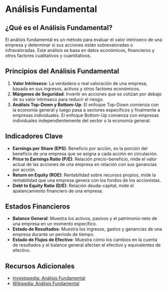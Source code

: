 # Análisis Fundamental

## ¿Qué es el Análisis Fundamental?
El análisis fundamental es un método para evaluar el valor intrínseco de una empresa y determinar si sus acciones están sobrevaloradas o infravaloradas. Este análisis se basa en datos económicos, financieros y otros factores cualitativos y cuantitativos.

## Principios del Análisis Fundamental
1. **Valor Intrínseco**: La verdadera o real valoración de una empresa, basada en sus ingresos, activos y otros factores económicos.
2. **Márgenes de Seguridad**: Invertir en acciones que se cotizan por debajo de su valor intrínseco para reducir el riesgo.
3. **Análisis Top-Down y Bottom-Up**: El enfoque Top-Down comienza con la economía general y luego pasa a sectores específicos y finalmente a empresas individuales. El enfoque Bottom-Up comienza con empresas individuales independientemente del sector o la economía general.

## Indicadores Clave
- **Earnings per Share (EPS)**: Beneficio por acción, es la porción del beneficio de una empresa que se asigna a cada acción en circulación.
- **Price to Earnings Ratio (P/E)**: Relación precio-beneficio, mide el valor actual de las acciones de una empresa en relación con sus ganancias por acción.
- **Return on Equity (ROE)**: Rentabilidad sobre recursos propios, mide la rentabilidad que una empresa genera con los fondos de los accionistas.
- **Debt to Equity Ratio (D/E)**: Relación deuda-capital, mide el apalancamiento financiero de una empresa.

## Estados Financieros
- **Balance General**: Muestra los activos, pasivos y el patrimonio neto de una empresa en un momento específico.
- **Estado de Resultados**: Muestra los ingresos, gastos y ganancias de una empresa durante un período de tiempo.
- **Estado de Flujos de Efectivo**: Muestra cómo los cambios en la cuenta de resultados y el balance general afectan el efectivo y equivalentes de efectivo.

## Recursos Adicionales
- [Investopedia: Análisis Fundamental](https://www.investopedia.com/terms/f/fundamentalanalysis.asp)
- [Wikipedia: Análisis Fundamental](https://es.wikipedia.org/wiki/An%C3%A1lisis_fundamental)
